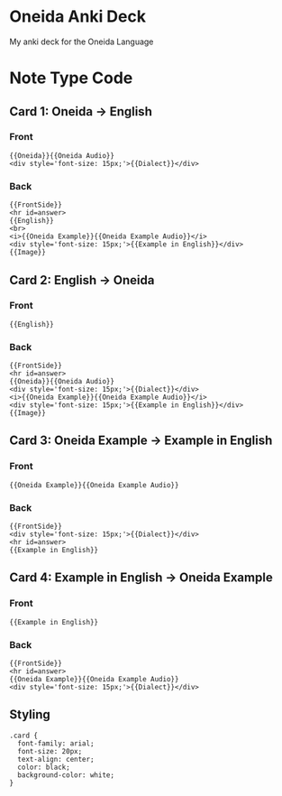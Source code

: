 # Oneida Anki Deck
My anki deck for the Oneida Language
# Note Type Code
## Card 1: Oneida -> English
### Front
```
{{Oneida}}{{Oneida Audio}}
<div style='font-size: 15px;'>{{Dialect}}</div>
```
### Back
```
{{FrontSide}}
<hr id=answer>
{{English}}
<br>
<i>{{Oneida Example}}{{Oneida Example Audio}}</i>
<div style='font-size: 15px;'>{{Example in English}}</div>
{{Image}}
```
## Card 2: English -> Oneida
### Front
```
{{English}}
```
### Back
```
{{FrontSide}}
<hr id=answer>
{{Oneida}}{{Oneida Audio}}
<div style='font-size: 15px;'>{{Dialect}}</div>
<i>{{Oneida Example}}{{Oneida Example Audio}}</i>
<div style='font-size: 15px;'>{{Example in English}}</div>
{{Image}}
```
## Card 3: Oneida Example -> Example in English
### Front
```
{{Oneida Example}}{{Oneida Example Audio}}
```
### Back
```
{{FrontSide}}
<div style='font-size: 15px;'>{{Dialect}}</div>
<hr id=answer>
{{Example in English}}
```
## Card 4: Example in English -> Oneida Example
### Front
```
{{Example in English}}
```
### Back
```
{{FrontSide}}
<hr id=answer>
{{Oneida Example}}{{Oneida Example Audio}}
<div style='font-size: 15px;'>{{Dialect}}</div>
```
## Styling
```
.card {
  font-family: arial;
  font-size: 20px;
  text-align: center;
  color: black;
  background-color: white;
}
```
